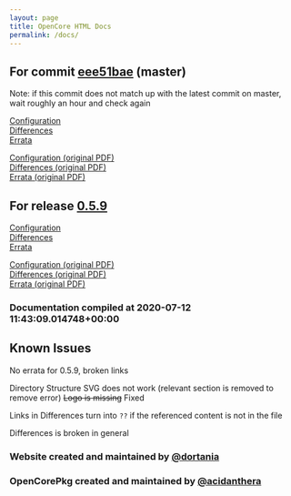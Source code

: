 ```yaml
---
layout: page
title: OpenCore HTML Docs
permalink: /docs/
---
```

## For commit [eee51bae](https://github.com/acidanthera/OpenCorePkg/tree/eee51bae932b5a366351e994ea2a1909c46c3ebf) (master)

Note: if this commit does not match up with the latest commit on master, wait roughly an hour and check again

[Configuration](latest/Configuration.html)
<br>
[Differences](latest/Differences.html)
<br>
[Errata](latest/Errata.html)

[Configuration (original PDF)](https://github.com/acidanthera/OpenCorePkg/blob/eee51bae932b5a366351e994ea2a1909c46c3ebf/Docs/Configuration.pdf)
<br>
[Differences (original PDF)](https://github.com/acidanthera/OpenCorePkg/blob/eee51bae932b5a366351e994ea2a1909c46c3ebf/Docs/Differences/Differences.pdf)
<br>
[Errata (original PDF)](https://github.com/acidanthera/OpenCorePkg/blob/eee51bae932b5a366351e994ea2a1909c46c3ebf/Docs/Errata/Errata.pdf)

## For release [0.5.9](https://github.com/acidanthera/OpenCorePkg/tree/0.5.9)

[Configuration](release/Configuration.html)
<br>
[Differences](release/Differences.html)
<br>
[Errata](release/Errata.html)

[Configuration (original PDF)](https://github.com/acidanthera/OpenCorePkg/blob/0.5.9/Docs/Configuration.pdf)
<br>
[Differences (original PDF)](https://github.com/acidanthera/OpenCorePkg/blob/0.5.9/Docs/Differences/Differences.pdf)
<br>
[Errata (original PDF)](https://github.com/acidanthera/OpenCorePkg/blob/0.5.9/Docs/Errata/Errata.pdf)

### Documentation compiled at 2020-07-12 11:43:09.014748+00:00

## Known Issues

No errata for 0.5.9, broken links

Directory Structure SVG does not work (relevant section is removed to remove error)
~~Logo is missing~~ Fixed

Links in Differences turn into `??` if the referenced content is not in the file

Differences is broken in general

### Website created and maintained by [@dortania](https://github.com/dortania)

### OpenCorePkg created and maintained by [@acidanthera](https://github.com/acidanthera)
